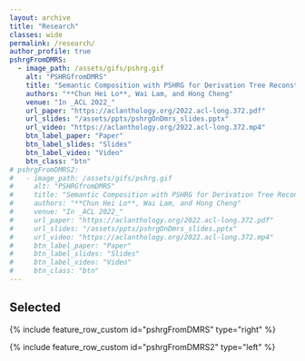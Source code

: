 ```yaml
---
layout: archive
title: "Research"
classes: wide
permalink: /research/
author_profile: true
pshrgFromDMRS:
  - image_path: /assets/gifs/pshrg.gif
    alt: "PSHRGfromDMRS"
    title: "Semantic Composition with PSHRG for Derivation Tree Reconstruction from Graph-Based Meaning Representations"
    authors: "**Chun Hei Lo**, Wai Lam, and Hong Cheng"
    venue: "In _ACL 2022_"
    url_paper: "https://aclanthology.org/2022.acl-long.372.pdf"
    url_slides: "/assets/ppts/pshrgOnDmrs_slides.pptx"
    url_video: "https://aclanthology.org/2022.acl-long.372.mp4"
    btn_label_paper: "Paper"
    btn_label_slides: "Slides"
    btn_label_video: "Video"
    btn_class: "btn"
# pshrgFromDMRS2:
#   - image_path: /assets/gifs/pshrg.gif
#     alt: "PSHRGfromDMRS"
#     title: "Semantic Composition with PSHRG for Derivation Tree Reconstruction from Graph-Based Meaning Representations"
#     authors: "**Chun Hei Lo**, Wai Lam, and Hong Cheng"
#     venue: "In _ACL 2022_"
#     url_paper: "https://aclanthology.org/2022.acl-long.372.pdf"
#     url_slides: "/assets/ppts/pshrgOnDmrs_slides.pptx"
#     url_video: "https://aclanthology.org/2022.acl-long.372.mp4"
#     btn_label_paper: "Paper"
#     btn_label_slides: "Slides"
#     btn_label_video: "Video"
#     btn_class: "btn"
---
```


<!-- {% for post in site.posts limit: 5 %}
  {% include archive-single.html %}
{% endfor %} -->

## Selected

{% include feature_row_custom id="pshrgFromDMRS" type="right" %}

{% include feature_row_custom id="pshrgFromDMRS2" type="left" %}